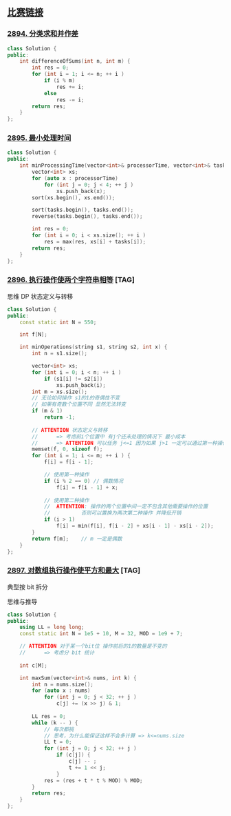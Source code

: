 ## [比赛链接](https://leetcode.cn/contest/weekly-contest-366/)


### [2894. 分类求和并作差](https://leetcode.cn/problems/divisible-and-non-divisible-sums-difference/)



```c++
class Solution {
public:
    int differenceOfSums(int n, int m) {
        int res = 0;
        for (int i = 1; i <= n; ++ i )
            if (i % m)
                res += i;
            else
                res -= i;
        return res;
    }
};
```


### [2895. 最小处理时间](https://leetcode.cn/problems/minimum-processing-time/)



```c++
class Solution {
public:
    int minProcessingTime(vector<int>& processorTime, vector<int>& tasks) {
        vector<int> xs;
        for (auto x : processorTime)
            for (int j = 0; j < 4; ++ j )
                xs.push_back(x);
        sort(xs.begin(), xs.end());

        sort(tasks.begin(), tasks.end());
        reverse(tasks.begin(), tasks.end());

        int res = 0;
        for (int i = 0; i < xs.size(); ++ i )
            res = max(res, xs[i] + tasks[i]);
        return res;
    }
};
```

### [2896. 执行操作使两个字符串相等](https://leetcode.cn/problems/apply-operations-to-make-two-strings-equal/) [TAG]

思维 DP 状态定义与转移

```c++
class Solution {
public:
    const static int N = 550;

    int f[N];

    int minOperations(string s1, string s2, int x) {
        int n = s1.size();

        vector<int> xs;
        for (int i = 0; i < n; ++ i )
            if (s1[i] != s2[i])
                xs.push_back(i);
        int m = xs.size();
        // 无论如何操作 s1的1的奇偶性不变
        // 如果有奇数个位置不同 显然无法转变
        if (m & 1)
            return -1;
        
        // ATTENTION 状态定义与转移
        //      => 考虑前i个位置中 有j个还未处理的情况下 最小成本
        //      => ATTENTION 可以任务 j<=1 因为如果 j>1 一定可以通过第一种操作消除一对
        memset(f, 0, sizeof f);
        for (int i = 1; i <= m; ++ i ) {
            f[i] = f[i - 1];

            // 使用第一种操作
            if (i % 2 == 0) // 偶数情况
                f[i] = f[i - 1] + x;
            
            // 使用第二种操作
            //  ATTENTION: 操作的两个位置中间一定不包含其他需要操作的位置
            //          否则可以置换为两次第二种操作 并降低开销
            if (i > 1)
                f[i] = min(f[i], f[i - 2] + xs[i - 1] - xs[i - 2]);
        }
        return f[m];    // m 一定是偶数
    }
};
```

### [2897. 对数组执行操作使平方和最大](https://leetcode.cn/problems/apply-operations-on-array-to-maximize-sum-of-squares/) [TAG]

典型按 bit 拆分

思维与推导

```c++
class Solution {
public:
    using LL = long long;
    const static int N = 1e5 + 10, M = 32, MOD = 1e9 + 7;

    // ATTENTION 对于某一个bit位 操作前后的1的数量是不变的
    //      => 考虑分 bit 统计
    
    int c[M];

    int maxSum(vector<int>& nums, int k) {
        int n = nums.size();
        for (auto x : nums)
            for (int j = 0; j < 32; ++ j )
                c[j] += (x >> j) & 1;
        
        LL res = 0;
        while (k -- ) {
            // 每次都挑
            // 思考，为什么能保证这样不会多计算 => k<=nums.size
            LL t = 0;
            for (int j = 0; j < 32; ++ j )
                if (c[j]) {
                    c[j] -- ;
                    t += 1 << j;
                }
            res = (res + t * t % MOD) % MOD;
        }
        return res;
    }
};
```
